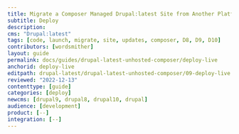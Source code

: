 ```yaml
---
title: Migrate a Composer Managed Drupal:latest Site from Another Platform
subtitle: Deploy
description: 
cms: "Drupal:latest"
tags: [code, launch, migrate, site, updates, composer, D8, D9, D10]
contributors: [wordsmither]
layout: guide
permalink: docs/guides/drupal-latest-unhosted-composer/deploy-live
anchorid: deploy-live
editpath: drupal-latest/drupal-latest-unhosted-composer/09-deploy-live.md
reviewed: "2022-12-13"
contenttype: [guide]
categories: [deploy]
newcms: [drupal9, drupal8, drupal10, drupal]
audience: [development]
product: [--]
integration: [--]
---
```


<Partial file="drupal-latest/deploy-using-launch.md" />
